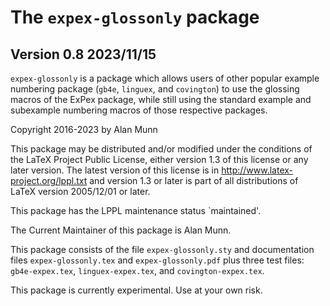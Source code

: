 # The `expex-glossonly` package

## Version 0.8 2023/11/15

`expex-glossonly` is a package which allows users of other popular example numbering package (`gb4e`, `linguex`, and `covington`) to use the glossing macros
of the ExPex package, while still using the standard example and subexample numbering macros of those respective packages.

Copyright 2016-2023 by Alan Munn

This package may be distributed and/or modified under the
conditions of the LaTeX Project Public License, either version 1.3
of this license or any later version.
The latest version of this license is in
  http://www.latex-project.org/lppl.txt
and version 1.3 or later is part of all distributions of LaTeX
version 2005/12/01 or later.

This package has the LPPL maintenance status `maintained'.

The Current Maintainer of this package is Alan Munn.

This package consists of the file `expex-glossonly.sty` and documentation files
`expex-glossonly.tex` and `expex-glossonly.pdf` plus three test files: `gb4e-expex.tex`, `linguex-expex.tex`, and `covington-expex.tex`.

This package is currently experimental. Use at your own risk.

